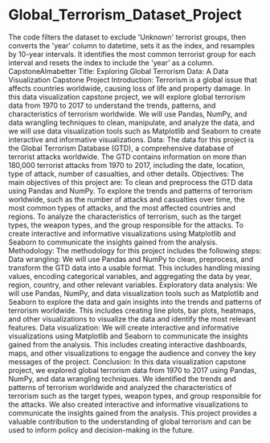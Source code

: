 # Global_Terrorism_Dataset_Project
The code filters the dataset to exclude 'Unknown' terrorist groups, then converts the 'year' column to datetime, sets it as the index, and resamples by 10-year intervals. It identifies the most common terrorist group for each interval and resets the index to include the 'year' as a column.
CapstoneAlmabetter
Title: Exploring Global Terrorism Data: A Data Visualization Capstone Project
Introduction: Terrorism is a global issue that affects countries worldwide, causing loss of life and property damage. In this data visualization capstone project, we will explore global terrorism data from 1970 to 2017 to understand the trends, patterns, and characteristics of terrorism worldwide. We will use Pandas, NumPy, and data wrangling techniques to clean, manipulate, and analyze the data, and we will use data visualization tools such as Matplotlib and Seaborn to create interactive and informative visualizations.
Data: The data for this project is the Global Terrorism Database (GTD), a comprehensive database of terrorist attacks worldwide. The GTD contains information on more than 180,000 terrorist attacks from 1970 to 2017, including the date, location, type of attack, number of casualties, and other details.
Objectives: The main objectives of this project are:
To clean and preprocess the GTD data using Pandas and NumPy.
To explore the trends and patterns of terrorism worldwide, such as the number of attacks and casualties over time, the most common types of attacks, and the most affected countries and regions.
To analyze the characteristics of terrorism, such as the target types, the weapon types, and the group responsible for the attacks.
To create interactive and informative visualizations using Matplotlib and Seaborn to communicate the insights gained from the analysis.
Methodology: The methodology for this project includes the following steps:
Data wrangling: We will use Pandas and NumPy to clean, preprocess, and transform the GTD data into a usable format. This includes handling missing values, encoding categorical variables, and aggregating the data by year, region, country, and other relevant variables.
Exploratory data analysis: We will use Pandas, NumPy, and data visualization tools such as Matplotlib and Seaborn to explore the data and gain insights into the trends and patterns of terrorism worldwide. This includes creating line plots, bar plots, heatmaps, and other visualizations to visualize the data and identify the most relevant features.
Data visualization: We will create interactive and informative visualizations using Matplotlib and Seaborn to communicate the insights gained from the analysis. This includes creating interactive dashboards, maps, and other visualizations to engage the audience and convey the key messages of the project.
Conclusion: In this data visualization capstone project, we explored global terrorism data from 1970 to 2017 using Pandas, NumPy, and data wrangling techniques. We identified the trends and patterns of terrorism worldwide and analyzed the characteristics of terrorism such as the target types, weapon types, and group responsible for the attacks. We also created interactive and informative visualizations to communicate the insights gained from the analysis. This project provides a valuable contribution to the understanding of global terrorism and can be used to inform policy and decision-making in the future.
